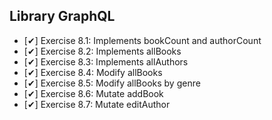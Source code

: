 ## Library GraphQL
  - [✔] Exercise 8.1: Implements bookCount and authorCount
  - [✔] Exercise 8.2: Implements allBooks
  - [✔] Exercise 8.3: Implements allAuthors
  - [✔] Exercise 8.4: Modify allBooks
  - [✔] Exercise 8.5: Modify allBooks by genre
  - [✔] Exercise 8.6: Mutate addBook
  - [✔] Exercise 8.7: Mutate editAuthor